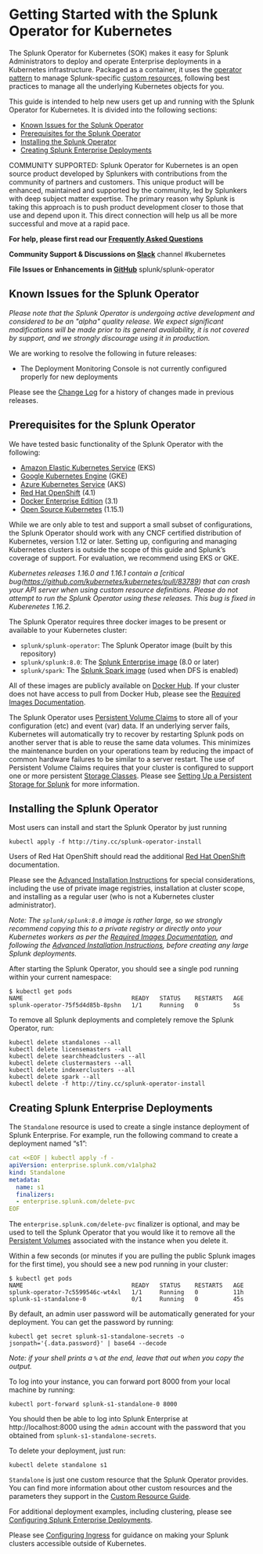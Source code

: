 # Getting Started with the Splunk Operator for Kubernetes

The Splunk Operator for Kubernetes (SOK) makes it easy for Splunk
Administrators to deploy and operate Enterprise deployments in a Kubernetes
infrastructure. Packaged as a container, it uses the
[operator pattern](https://kubernetes.io/docs/concepts/extend-kubernetes/operator/)
to manage Splunk-specific [custom resources](https://kubernetes.io/docs/concepts/extend-kubernetes/api-extension/custom-resources/),
following best practices to manage all the underlying Kubernetes objects for you. 

This guide is intended to help new users get up and running with the
Splunk Operator for Kubernetes. It is divided into the following sections:

* [Known Issues for the Splunk Operator](#known-issues-for-the-splunk-operator)
* [Prerequisites for the Splunk Operator](#prerequisites-for-the-splunk-operator)
* [Installing the Splunk Operator](#installing-the-splunk-operator)
* [Creating Splunk Enterprise Deployments](#creating-splunk-enterprise-deployments)

COMMUNITY SUPPORTED: Splunk Operator for Kubernetes is an open source product
developed by Splunkers with contributions from the community of partners and
customers. This unique product will be enhanced, maintained and supported by
the community, led by Splunkers with deep subject matter expertise. The primary
reason why Splunk is taking this approach is to push product development closer
to those that use and depend upon it. This direct connection will help us all
be more successful and move at a rapid pace.

**For help, please first read our [Frequently Asked Questions](FAQ.md)**

**Community Support & Discussions on
[Slack](https://splunk-usergroups.slack.com)** channel #kubernetes

**File Issues or Enhancements in
[GitHub](https://github.com/splunk/splunk-operator/issues)** splunk/splunk-operator


## Known Issues for the Splunk Operator

*Please note that the Splunk Operator is undergoing active development
and considered to be an "alpha" quality release. We expect significant
modifications will be made prior to its general availability, it is not
covered by support, and we strongly discourage using it in production.*

We are working to resolve the following in future releases:

* The Deployment Monitoring Console is not currently configured properly
for new deployments

Please see the [Change Log](ChangeLog.md) for a history of changes made in
previous releases.


## Prerequisites for the Splunk Operator

We have tested basic functionality of the Splunk Operator with the following:

* [Amazon Elastic Kubernetes Service](https://aws.amazon.com/eks/) (EKS)
* [Google Kubernetes Engine](https://cloud.google.com/kubernetes-engine/) (GKE)
* [Azure Kubernetes Service](https://azure.microsoft.com/en-us/services/kubernetes-service/) (AKS)
* [Red Hat OpenShift](https://www.openshift.com/) (4.1)
* [Docker Enterprise Edition](https://docs.docker.com/ee/) (3.1)
* [Open Source Kubernetes](https://kubernetes.io/) (1.15.1)

While we are only able to test and support a small subset of configurations,
the Splunk Operator should work with any CNCF certified distribution of
Kubernetes, version 1.12 or later. Setting up, configuring and managing
Kubernetes clusters is outside the scope of this guide and Splunk’s coverage
of support. For evaluation, we recommend using EKS or GKE.

*Kubernetes releases 1.16.0 and 1.16.1 contain a
[critical bug(https://github.com/kubernetes/kubernetes/pull/83789) that can
crash your API server when using custom resource definitions. Please do not
attempt to run the Splunk Operator using these releases. This bug is fixed in
Kuberenetes 1.16.2.*

The Splunk Operator requires three docker images to be present or available
to your Kubernetes cluster:

* `splunk/splunk-operator`: The Splunk Operator image (built by this repository)
* `splunk/splunk:8.0`: The [Splunk Enterprise image](https://github.com/splunk/docker-splunk) (8.0 or later)
* `splunk/spark`: The [Splunk Spark image](https://github.com/splunk/docker-spark) (used when DFS is enabled)

All of these images are publicly available on [Docker Hub](https://hub.docker.com/).
If your cluster does not have access to pull from Docker Hub, please see the
[Required Images Documentation](Images.md).

The Splunk Operator uses
[Persistent Volume Claims](https://kubernetes.io/docs/concepts/storage/persistent-volumes/#persistentvolumeclaims)
to store all of your configuration (etc) and event (var) data. If an
underlying server fails, Kubernetes will automatically try to recover by
restarting Splunk pods on another server that is able to reuse the same
data volumes. This minimizes the maintenance burden on your operations team
by reducing the impact of common hardware failures to be similar to a server
restart. The use of Persistent Volume Claims requires that your cluster is
configured to support one or more persistent
[Storage Classes](https://kubernetes.io/docs/concepts/storage/storage-classes/).
Please see [Setting Up a Persistent Storage for Splunk](StorageClass.md) for more
information.


## Installing the Splunk Operator

Most users can install and start the Splunk Operator by just running
```
kubectl apply -f http://tiny.cc/splunk-operator-install
```

Users of Red Hat OpenShift should read the additional
[Red Hat OpenShift](OpenShift.md) documentation.

Please see the [Advanced Installation Instructions](Install.md) for
special considerations, including the use of private image registries,
installation at cluster scope, and installing as a regular user (who is
not a Kubernetes cluster administrator).

*Note: The `splunk/splunk:8.0` image is rather large, so we strongly
recommend copying this to a private registry or directly onto your
Kubernetes workers as per the [Required Images Documentation](Images.md),
and following the [Advanced Installation Instructions](Install.md),
before creating any large Splunk deployments.*

After starting the Splunk Operator, you should see a single pod running
within your current namespace:
```
$ kubectl get pods
NAME                               READY   STATUS    RESTARTS   AGE
splunk-operator-75f5d4d85b-8pshn   1/1     Running   0          5s
```

To remove all Splunk deployments and completely remove the
Splunk Operator, run:
```
kubectl delete standalones --all
kubectl delete licensemasters --all
kubectl delete searchheadclusters --all
kubectl delete clustermasters --all
kubectl delete indexerclusters --all
kubectl delete spark --all
kubectl delete -f http://tiny.cc/splunk-operator-install
```


## Creating Splunk Enterprise Deployments

The `Standalone` resource is used to create a single instance deployment
of Splunk Enterprise. For example,  run the following command to create a
deployment named “s1”:

```yaml
cat <<EOF | kubectl apply -f -
apiVersion: enterprise.splunk.com/v1alpha2
kind: Standalone
metadata:
  name: s1
  finalizers:
  - enterprise.splunk.com/delete-pvc
EOF
```

The `enterprise.splunk.com/delete-pvc` finalizer is optional, and may be
used to tell the Splunk Operator that you would like it to remove all the
[Persistent Volumes](https://kubernetes.io/docs/concepts/storage/persistent-volumes/)
associated with the instance when you delete it.

Within a few seconds (or minutes if you are pulling the public Splunk images
for the first time), you should see a new pod running in your cluster:

```
$ kubectl get pods
NAME                               READY   STATUS    RESTARTS   AGE
splunk-operator-7c5599546c-wt4xl   1/1     Running   0          11h
splunk-s1-standalone-0             0/1     Running   0          45s
```

By default, an admin user password will be automatically generated for your 
deployment. You can get the password by running:

```
kubectl get secret splunk-s1-standalone-secrets -o jsonpath='{.data.password}' | base64 --decode
```

*Note: if your shell prints a `%` at the end, leave that out when you
copy the output.*

To log into your instance, you can forward port 8000 from your local
machine by running:

```
kubectl port-forward splunk-s1-standalone-0 8000
```

You should then be able to log into Splunk Enterprise at http://localhost:8000 using
the `admin` account with the password that you obtained from `splunk-s1-standalone-secrets`.

To delete your deployment, just run:

```
kubectl delete standalone s1
```

`Standalone` is just one custom resource that the Splunk Operator provides.
You can find more information about other custom resources and the parameters
they support in the [Custom Resource Guide](CustomResources.md).

For additional deployment examples, including clustering, please see
[Configuring Splunk Enterprise Deployments](Examples.md).

Please see [Configuring Ingress](Ingress.md) for guidance on making your
Splunk clusters accessible outside of Kubernetes.
